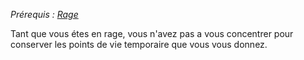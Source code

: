 *Prérequis : [Rage](../../1.%20Talent%20de%20base/Rage.md)*

Tant que vous étes en rage, vous n'avez pas a vous concentrer pour conserver les points de vie temporaire que vous vous donnez.